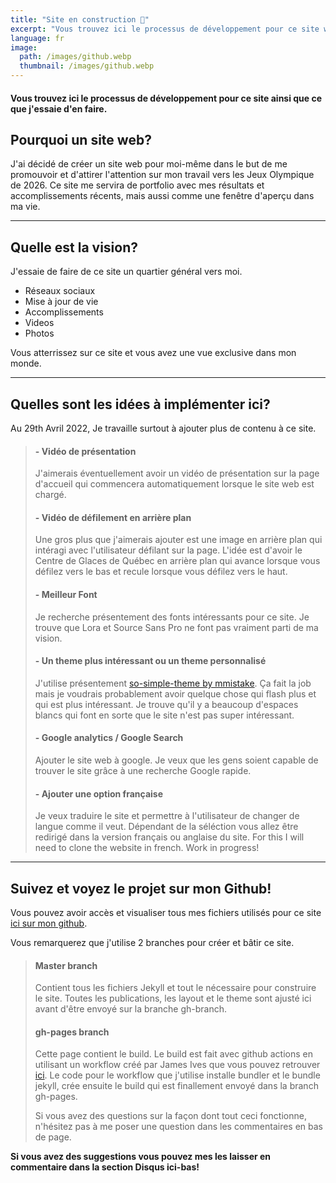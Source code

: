 ```yaml
---
title: "Site en construction 🚧"
excerpt: "Vous trouvez ici le processus de développement pour ce site web et ce que j'essaie d'en faire."
language: fr
image: 
  path: /images/github.webp
  thumbnail: /images/github.webp
---
```


#### Vous trouvez ici le processus de développement pour ce site ainsi que ce que j'essaie d'en faire.

## Pourquoi un site web?

J'ai décidé de créer un site web pour moi-même dans le but de me promouvoir et d'attirer l'attention sur mon travail vers les Jeux Olympique de 2026. 
Ce site me servira de portfolio avec mes résultats et accomplissements récents, mais aussi comme une fenêtre d'aperçu dans ma vie.

---------------------------------------------------

## Quelle est la vision?
J'essaie de faire de ce site un quartier général vers moi.  
- Réseaux sociaux
- Mise à jour de vie
- Accomplissements
- Videos
- Photos

Vous atterrissez sur ce site et vous avez une vue exclusive dans mon monde.

---------------------------------------------------

## Quelles sont les idées à implémenter ici?
Au 29th Avril 2022,  Je travaille surtout à ajouter plus de contenu à ce site.

> #### - Vidéo de présentation
> J'aimerais éventuellement avoir un vidéo de présentation sur la page d'accueil qui commencera automatiquement lorsque le site web est chargé.
>
>#### - Vidéo de défilement en arrière plan
> Une gros plus que j'aimerais ajouter est une image en arrière plan qui intéragi avec l'utilisateur défilant sur la page. L'idée est d'avoir le Centre de Glaces de Québec en arrière plan qui avance lorsque vous défilez vers le bas et recule lorsque vous défilez vers le haut.
>
>#### - Meilleur Font
> Je recherche présentement des fonts intéressants pour ce site. Je trouve que Lora et Source Sans Pro ne font pas vraiment parti de ma vision.
>
>#### - Un theme plus intéressant ou un theme personnalisé
> J'utilise présentement [so-simple-theme by mmistake](https://github.com/mmistakes/so-simple-theme "so-simple-theme by mmistake"). Ça fait la job mais je voudrais probablement avoir quelque chose qui flash plus et qui est plus intéressant. Je trouve qu'il y a beaucoup d'espaces blancs qui font en sorte que le site n'est pas super intéressant.
>
>#### - Google analytics / Google Search
> Ajouter le site web à google. Je veux que les gens soient capable de trouver le site grâce à une recherche Google rapide.
>
>#### - Ajouter une option française
> Je veux traduire le site et permettre à l'utilisateur de changer de langue comme il veut. Dépendant de la séléction vous allez être redirigé dans la version français ou anglaise du site.
> For this I will need to clone the website in french. Work in progress!  

---------------------------------------------------

## Suivez et voyez le projet sur mon Github!

Vous pouvez avoir accès et visualiser tous mes fichiers utilisés pour ce site [ici sur mon github](https://github.com/ChrisFiola/chrisfiola.github.io "here on my github").

Vous remarquerez que j'utilise 2 branches pour créer et bâtir ce site.

> #### Master branch
> Contient tous les fichiers Jekyll et tout le nécessaire pour construire le site.
> Toutes les publications, les layout et le theme sont ajusté ici avant d'être envoyé sur la branche gh-branch.
>
> #### gh-pages branch
> Cette page contient le build. Le build est fait avec github actions en utilisant un workflow créé par James Ives que vous pouvez retrouver [ici](https://github.com/JamesIves/github-pages-deploy-action "here").
> Le code pour le workflow que j'utilise installe bundler et le bundle jekyll, crée ensuite le build qui est finallement envoyé dans la branch gh-pages.
>
> Si vous avez des questions sur la façon dont tout ceci fonctionne, n'hésitez pas à me poser une question dans les commentaires en bas de page.

**Si vous avez des suggestions vous pouvez mes les laisser en commentaire dans la section Disqus ici-bas!**

